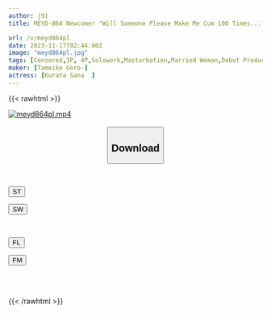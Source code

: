 ```yaml
---
author: j91
title: MEYD-864 Newcomer "Will Someone Please Make Me Cum 100 Times...?" A Sensitive Wife Who Wants To Experience The Other Side Of Climax Makes Her AV Debut Sanan Kurata

url: /v/meyd864pl
date: 2023-11-17T02:44:00Z
image: "meyd864pl.jpg"
tags: [Censored,3P, 4P,Solowork,Masturbation,Married Woman,Debut Production,Mature Woman	 ]
maker: [Tameike Goro-]
actress: [Kurata Sana  ]
---
```



{{< rawhtml >}}

<div class="video" data-videoid="Q1pDe44Jroh00Ja">
    <a href="javascript:;">
        <img src="/v/meyd864pl/meyd864pl.jpg" width="WIDTH" height="HEIGHT" alt="meyd864pl.mp4" loading="lazy">
    </a>
</div>

<script type="text/javascript" src="https://j91.asia/asset/on-demand-st.js"></script>

<br>
  <link rel="stylesheet" href="https://j91.asia/asset/bs5.css">
  
  <center>
  <button class="btn btn-primary" type="button" data-bs-toggle="collapse" data-bs-target=".multi-collapse" aria-expanded="false" aria-controls="multiCollapseExample1 multiCollapseExample2"><h2>Download</h2></button></center>
</p>
<div class="row">
  <div class="col">
    <div class="collapse multi-collapse" id="multiCollapseExample1">
      <div class="card card-body">
	      	      <br>
<div class="buttons">  
<p><a href="https://streamtape.to/v/Q1pDe44Jroh00Ja" target="_blank"><button class="btn-hover color-3"><i class="fa fa-download"></i> ST</button></a></p>
<p><a href="https://sfastwish.com/w34jq6txic6v" target="_blank"><button class="btn-hover color-2"><i class="fa fa-download"></i> SW</button></a></p></div>
    </div>
  </div>
</div>
  <div class="col">
    <div class="collapse multi-collapse" id="multiCollapseExample2">
      <div class="card card-body">
	      <br>
<div class="buttons">
<p><a href="javascript:;" target="_blank"><button class="btn-hover color-9"><i class="fa fa-download"></i> FL</button></a></p>
<p><a href="javascript:;" target="_blank"><button class="btn-hover color-8"><i class="fa fa-download"></i> FM</button></a></p></div>
<br><br>
      </div>
    </div>
  </div>
</div>

{{< /rawhtml >}}
